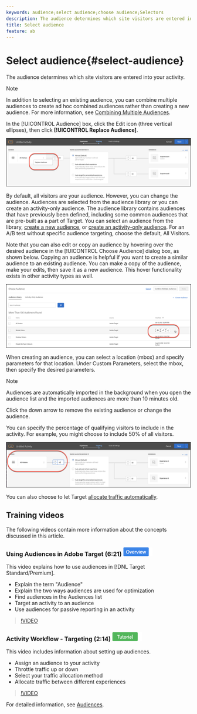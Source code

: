 ```yaml
---
keywords: audience;select audience;choose audience;Selectors
description: The audience determines which site visitors are entered into your activity.
title: Select audience
feature: ab
---
```


# Select audience{#select-audience}

The audience determines which site visitors are entered into your activity.

>[!NOTE]
>
>In addition to selecting an existing audience, you can combine multiple audiences to create ad hoc combined audiences rather than creating a new audience. For more information, see [Combining Multiple Audiences](/help/c-target/combining-multiple-audiences.md#concept_A7386F1EA4394BD2AB72399C225981E5).

In the [!UICONTROL Audience] box, click the Edit icon (three vertical ellipses), then click **[!UICONTROL Replace Audience]**.

![Replace Audience option](/help/c-activities/t-test-ab/t-test-create-ab/assets/replace-audience.png)

By default, all visitors are your audience. However, you can change the audience. Audiences are selected from the audience library or you can create an activity-only audience. The audience library contains audiences that have previously been defined, including some common audiences that are pre-built as a part of Target. You can select an audience from the library, [create a new audience](/help/c-target/c-audiences/create-audience.md#task_1D507519D3AD4390B507F188BD294DC1), or [create an activity-only audience](/help/c-target/creating-activity-only-audience.md#concept_A6BADCF530ED4AE1852E677FEBE68483). For an A/B test without specific audience targeting, choose the default, All Visitors.

Note that you can also edit or copy an audience by hovering over the desired audience in the [!UICONTROL Choose Audience] dialog box, as shown below. Copying an audience is helpful if you want to create a similar audience to an existing audience. You can make a copy of the audience, make your edits, then save it as a new audience. This hover functionality exists in other activity types as well.

![Audience hover](/help/c-activities/t-test-ab/t-test-create-ab/assets/audience_picker_hover-new.png)

When creating an audience, you can select a location (mbox) and specify parameters for that location. Under Custom Parameters, select the mbox, then specify the desired parameters.

>[!NOTE]
>
>Audiences are automatically imported in the background when you open the audience list and the imported audiences are more than 10 minutes old.

Click the down arrow to remove the existing audience or change the audience.

You can specify the percentage of qualifying visitors to include in the activity. For example, you might choose to include 50% of all visitors.

![Audience Percentage](/help/c-activities/t-test-ab/t-test-create-ab/assets/audperc-new.png)

You can also choose to let Target [allocate traffic automatically](/help/c-activities/automated-traffic-allocation/automated-traffic-allocation.md#concept_A1407678796B4C569E94CBA8A9F7F5D4).

## Training videos

The following videos contain more information about the concepts discussed in this article.

### Using Audiences in Adobe Target (6:21) ![Overview badge](/help/assets/overview.png)

This video explains how to use audiences in [!DNL Target Standard/Premium].

* Explain the term "Audience"
* Explain the two ways audiences are used for optimization 
* Find audiences in the Audiences list 
* Target an activity to an audience 
* Use audiences for passive reporting in an activity

>[!VIDEO](https://video.tv.adobe.com/v/17398)

### Activity Workflow - Targeting (2:14) ![Tutorial badge](/help/assets/tutorial.png)

This video includes information about setting up audiences.

* Assign an audience to your activity 
* Throttle traffic up or down 
* Select your traffic allocation method 
* Allocate traffic between different experiences

>[!VIDEO](https://video.tv.adobe.com/v/17385)

For detailed information, see [Audiences](/help/c-target/c-audiences/audiences.md#concept_65BE870D290E412D8BBF557EEA67C271). 
